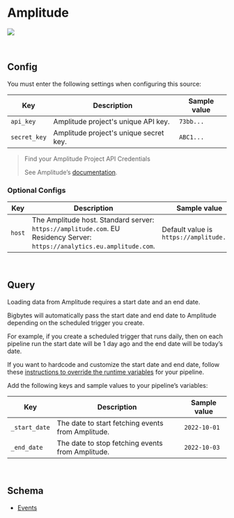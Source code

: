 # Amplitude

![](https://user-images.githubusercontent.com/78053898/198753477-f08a7424-00de-4ae3-9d04-e1c1429a7d28.png)

<br />

## Config

You must enter the following settings when configuring this source:

| Key | Description | Sample value
| --- | --- | --- |
| `api_key` | Amplitude project's unique API key. | `73bb...` |
| `secret_key` | Amplitude project's unique secret key. | `ABC1...` |

> Find your Amplitude Project API Credentials
>
> See Amplitude’s [documentation](https://www.docs.developers.amplitude.com/analytics/find-api-credentials/).

### Optional Configs

| Key | Description | Sample value
| --- | --- | --- |
| `host` | The Amplitude host. Standard server: `https://amplitude.com`. EU Residency Server: `https://analytics.eu.amplitude.com`.| Default value is `https://amplitude.com` |
<br />


## Query

Loading data from Amplitude requires a start date and an end date.

Bigbytes will automatically pass the start date and end date to Amplitude depending on the
scheduled trigger you create.

For example, if you create a scheduled trigger that runs daily, then on each pipeline run the
start date will be 1 day ago and the end date will be today’s date.

If you want to hardcode and customize the start date and end date,
follow these [instructions to override the runtime variables](https://docs.bigbytes.ai/production/configuring-production-settings/runtime-variable)
for your pipeline.

Add the following keys and sample values to your pipeline’s variables:

| Key | Description | Sample value
| --- | --- | --- |
| `_start_date` | The date to start fetching events from Amplitude. | `2022-10-01` |
| `_end_date` | The date to stop fetching events from Amplitude. | `2022-10-03` |

<br />

## Schema

- [Events](https://www.docs.developers.amplitude.com/analytics/apis/export-api/#response-schema)

<br />
